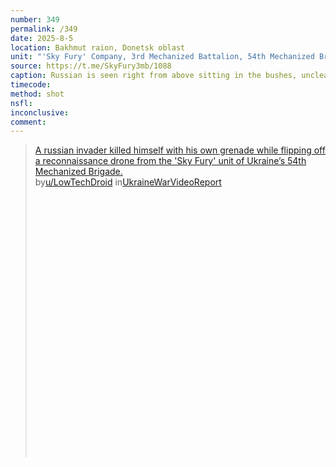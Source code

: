 ```yaml
---
number: 349
permalink: /349
date: 2025-8-5
location: Bakhmut raion, Donetsk oblast
unit: "'Sky Fury' Company, 3rd Mechanized Battalion, 54th Mechanized Brigade"
source: https://t.me/SkyFury3mb/1088
caption: Russian is seen right from above sitting in the bushes, unclear injured or not. He takes his grenade, shows middle finger on camera, and detonates it while holding it to his chest
timecode: 
method: shot
nsfl: 
inconclusive: 
comment: 
---
```

<blockquote class="reddit-embed-bq" style="height:500px" data-embed-height="585"><a href="https://www.reddit.com/r/UkraineWarVideoReport/comments/1ml5ue0/a_russian_invader_killed_himself_with_his_own/">A russian invader killed himself with his own grenade while flipping off a reconnaissance drone from the 'Sky Fury' unit of Ukraine’s 54th Mechanized Brigade.</a><br> by<a href="https://www.reddit.com/user/LowTechDroid/">u/LowTechDroid</a> in<a href="https://www.reddit.com/r/UkraineWarVideoReport/">UkraineWarVideoReport</a></blockquote><script async="" src="https://embed.reddit.com/widgets.js" charset="UTF-8"></script>
